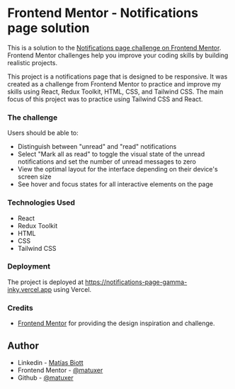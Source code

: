 # Frontend Mentor - Notifications page solution

This is a solution to the  [Notifications page challenge on Frontend Mentor](https://www.frontendmentor.io/challenges/notifications-page-DqK5QAmKbC). Frontend Mentor challenges help you improve your coding skills by building realistic projects. 

This project is a notifications page that is designed to be responsive. It was created as a challenge from Frontend Mentor to practice and improve my skills using React, Redux Toolkit, HTML, CSS, and Tailwind CSS. The main focus of this project was to practice using Tailwind CSS and React.

### The challenge

Users should be able to:

- Distinguish between "unread" and "read" notifications
- Select "Mark all as read" to toggle the visual state of the unread notifications and set the number of unread messages to zero
- View the optimal layout for the interface depending on their device's screen size
- See hover and focus states for all interactive elements on the page

### Technologies Used

- React
- Redux Toolkit
- HTML
- CSS
- Tailwind CSS

### Deployment

The project is deployed at https://notifications-page-gamma-inky.vercel.app using Vercel.

### Credits

- [Frontend Mentor](https://www.frontendmentor.io/home) for providing the design inspiration and challenge.

## Author

- Linkedin - [Matías Biott](https://www.linkedin.com/in/matuxer)
- Frontend Mentor - [@matuxer](https://www.frontendmentor.io/profile/matuxer)
- Github - [@matuxer](https://github.com/matuxer)